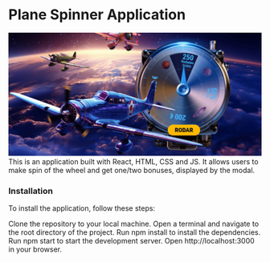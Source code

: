 # Plane Spinner Application

![alt text](src/images/readme.jpg "jpg")
This is an application built with React, HTML, CSS and JS. It allows users to make spin of the wheel and get one/two bonuses, displayed by the modal.

### Installation

To install the application, follow these steps:

Clone the repository to your local machine.
Open a terminal and navigate to the root directory of the project.
Run npm install to install the dependencies.
Run npm start to start the development server.
Open http://localhost:3000 in your browser.
